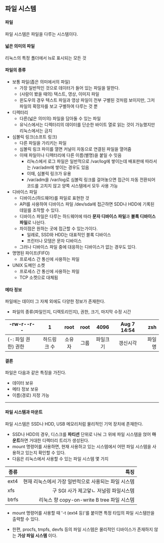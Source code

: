 ## 파일 시스템
#### 파일
파일 시스템은 파일을 다루는 시스템이다.

#### 넓은 의미의 파일
리눅스의 특정 폴더에서 ls로 표시되는 모든 것

#### 파일의 종류
* 보통 파일(좁은 의미에서의 파일)
  * 가장 일반적인 것으로 데이터가 들어 있는 파일을 말한다.
  * (사람이 봤을 때의) 텍스트, 영상, 이미지 파일
  * 윈도우의 경우 텍스트 파일과 영상 파일이 전부 구별된 것처럼 보이지만, 그저 파일의 확장자를 보고 구별하여 다루는 것 뿐
* 디렉터리
   * 다른(넓은 의미의) 파일을 담아둘 수 있는 파일
   * 유닉스에서는 디렉터리의 데이터를 단순한 바이트 열로 읽는 것이 가능했지만 리눅스에서는 금지
* 심볼릭 링크(소프트 링크)
   * 다른 파일을 가리키는 파일
   * 심볼릭 링크 파이를 열면 커널이 자동으로 연결된 파일을 열어줌
   * 이때 파일이나 디렉터리에 다른 이름(별명)을 붙일 수 잇음
     * 리눅스에서 로그 파일은 일반적으로 /var/log에 쌓이는데 배포판에 따라서는 /var/adm에 쌓이는 경우도 있음
     * 이때, 심볼릭 링크가 유용
     * /var/adm을 /var/log로 심볼릭 링크를 걸어놓으면 접근이 자동 전환되어 코드를 고치지 않고 양쪽 시스템에서 모두 사용 가능
* 디바이스 파일
   * 디바이스(하드웨어)를 파일로 표현한 것
   * API를 사용하여 디바이스 파일 /dev/sda에 접근하면 SDD나 HDD에 기록된 데잍를 조작할 수 있다.
   * 디바이스 파일은 다루는 하드웨어에 따라 **문자 디바이스 파일**과 **블록 디바이스 파일**로 나뉜다.
   * 차이점은 원하는 곳에 접근할 수 있는가이다.
      * 일례로, SSD와 HDD는 대표적인 블록 디바이스
      * 프린터나 모뎀은 문자 디바이스
   * 그러나 디바이스 파일 중에 대응하는 디바이스가 없는 경우도 있다.
* 명명된 파이프(FIFO)
   * 프로세스 간 통신에 사용하는 파일
* UNIX 도메인 소켓
   * 프로세스 간 통신에 사용하는 파일
   * TCP 소켓으로 대체됨

#### 메타 정보
파일에는 데이터 그 자체 외에도 다양한 정보가 존재한다.
* 파일의 종류(파일인지, 디렉토리인지), 권한, 크기, 마지막 수정 시간   

| -rw-r--r-- | 1 | root | root | 4096 | Aug 7 14:54 | zsh |
|---|:---:|:---:|:---:| :---:| :---:| ---:|
| (-: 파일 권한) 권한| 하드링크 수| 소유자 | 그룹 | 파일크기 | 갱신시각 | 파일명|

#### 결론
파일은 다음과 같은 특징을 가진다.
* 데이터 보유
* 메타 정보 보유
* 이름(경로) 지정 가능

* * * 
#### 파일 시스템과 마운트
파일 시스템은 SSD나 HDD, USB 메모리처럼 물리적인 기억 장치에 존재한다.
* SSD나 HDD의 경우, 디스크를 **파티션** 단위로 나눠 그 위에 파일 시스템을 얹어 **마운트**하면 거대한 디렉터리 트리가 생성된다.
* mount 명령어를 사용하면, 현재 사용하고 있는 시스템에서 어떤 파일 시스템을 사용하고 있는지 확인할 수 있다.
* 다음은 리눅스에서 사용할 수 있는 파일 시스템 몇 가지

| 종류 | 특징 |
|---|---:|
| ext4 | 현재 리눅스에서 가장 일반적으로 사용되는 파일 시스템 |
| xfs | 구 SGI 사가 제고앟ㄴ 저널링 파일시스템 | 
| btrfs | 리눅스 향 copy-on-write B tree 파일 시스템 |
* mount  명령어를 사용할 때 '-t (ext4 등)'를 붙이면 특정 타입의 파일 시스템만을 출력할 수 있다.

* 한편, procfs, tmpfs, devfs 등의 파일 시스템은 물리적인 디바이스가 존재하지 않는 **가상 파일 시스템** 이다.

